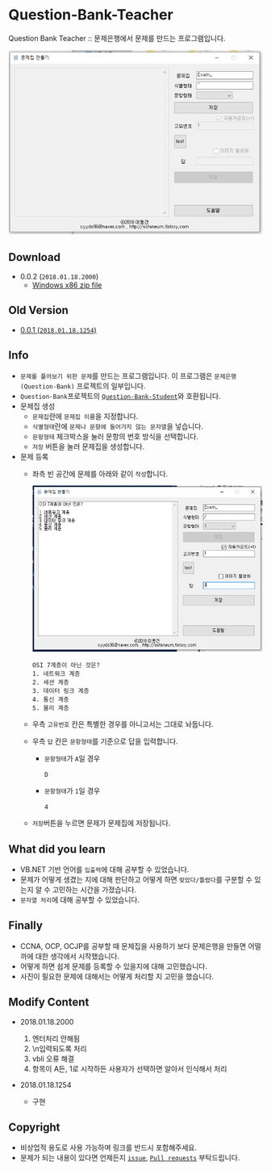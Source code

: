 # Question-Bank-Teacher

Question Bank Teacher :: 문제은행에서 문제를 만드는 프로그램입니다.

![cover](./assets/cover1.png)

## Download

- 0.0.2 (`2018.01.18.2000`)
  - [Windows x86 zip file](./build/Question-Bank-Teacher_x86_0.0.2.zip?raw=true)

## Old Version

- [0.0.1 (`2018.01.18.1254`)](https://github.com/Sotaneum/Question-Bank-Teacher/tree/33bdfa6a8836dc73c181dfc0973db85efdc7e9ba)

## Info

- `문제를 풀어보기 위한 문제`를 만드는 프로그램입니다. 이 프로그램은 `문제은행(Question-Bank)` 프로젝트의 일부입니다.
- `Question-Bank`프로젝트의 [`Question-Bank-Student`](https://github.com/Sotaneum/Question-Bank-Student)와 호환됩니다.
- 문제집 생성
  - `문제집`란에 `문제집 이름`을 지정합니다.
  - `식별형태`란에 `문제나 문항에 들어가지 않는 문자열`을 넣습니다.
  - `문항형태` 체크박스을 눌러 문항의 번호 방식을 선택합니다.
  - `저장` 버튼을 눌러 문제집을 생성합니다.
- 문제 등록
  - 좌측 빈 공간에 문제를 아래와 같이 `작성`합니다.

    ![insert](./assets/insert.png)
  
    ```text
    OSI 7계층이 아닌 것은?
    1. 네트워크 계층
    2. 세션 계층
    3. 데이터 링크 계층
    4. 통신 계층
    5. 물리 계층
    ```

  - 우측 `고유번호` 칸은 특별한 경우를 아니고서는 그대로 놔둡니다.
  - 우측 `답` 칸은 `문항형태`를 기준으로 답을 입력합니다.
    - `문항형태`가 `A`일 경우

        ```text
        D
        ```

    - `문항형태`가 `1`일 경우

        ```text
        4
        ```

  - `저장`버튼을 누르면 문제가 문제집에 저장됩니다.

## What did you learn

- VB.NET 기반 언어를 `입출력`에 대해 공부할 수 있었습니다.
- 문제가 어떻게 생겼는 지에 대해 판단하고 어떻게 하면 `맞았다/틀렸다`를 구분할 수 있는지 알 수 고민하는 시간을 가졌습니다.
- `문자열 처리`에 대해 공부할 수 있었습니다.

## Finally

- CCNA, OCP, OCJP를 공부할 때 문제집을 사용하기 보다 문제은행을 만들면 어떨까에 대한 생각에서 시작했습니다.
- 어떻게 하면 쉽게 문제를 등록할 수 있을지에 대해 고민했습니다.
- 사진이 필요한 문제에 대해서는 어떻게 처리할 지 고민을 했습니다.

## Modify Content

- 2018.01.18.2000
  1. 엔터처리 안해됨
  2. \n입력되도록 처리
  3. vbli 오류 해결
  4. 항목이 A든, 1로 시작하든 사용자가 선택하면 알아서 인식해서 처리

- 2018.01.18.1254
  - 구현

## Copyright

- 비상업적 용도로 사용 가능하며 링크를 반드시 포함해주세요.
- 문제가 되는 내용이 있다면 언제든지 [`issue`](https://github.com/Sotaneum/Question-Bank-Teacher/issues/new), [`Pull requests`](https://github.com/Sotaneum/Question-Bank-Teacher/compare) 부탁드립니다.
